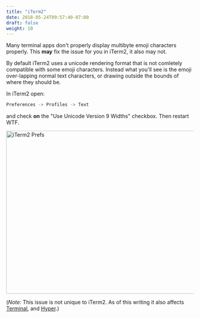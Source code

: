 ```yaml
---
title: "iTerm2"
date: 2018-05-24T09:57:40-07:00
draft: false
weight: 10
---
```


Many terminal apps don't properly display multibyte emoji characters
properly. This **may** fix the issue for you in iTerm2, it also may not.

By default iTerm2 uses a unicode rendering format
that is not comletely compatible with some emoji characters. Instead what you'll
see is the emoji over-lapping normal text characters, or drawing outside
the bounds of where they should be.

In iTerm2 open:

```bash
Preferences -> Profiles -> Text
```
and check **on** the "Use Unicode Version 9 Widths" checkbox. Then
restart WTF.

<img src="/imgs/iterm2prefs.png" width="800" height="437" alt="iTerm2
Prefs" />

(*Note:* This issue is not unique to iTerm2. As of this writing it also
affects <a href="https://en.wikipedia.org/wiki/Terminal_(macOS)">Terminal</a>, and <a href="https://hyper.is">Hyper</a>.)
